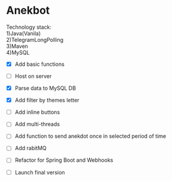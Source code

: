 # Anekbot
Technology stack:<br />
1)Java(Vanila)<br />
2)TelegramLongPolling<br />
3)Maven<br />
4)MySQL
- [x] Add basic functions
- [ ] Host on server
- [x] Parse data to MySQL DB
- [x] Add filter by themes letter
- [ ] Add inline buttons
- [ ] Add multi-threads
- [ ] Add function to send anekdot once in selected period of time
- [ ] Add rabitMQ 
- [ ] Refactor for Spring Boot and Webhooks
- [ ] Launch final version



